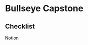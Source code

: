 # Bullseye Capstone

## Checklist
[Notion](https://www.notion.so/BULLEYE-Shooting-Range-Gun-Club-d4fe901c8d3b4348b2fce29a96604f14?pvs=4)
